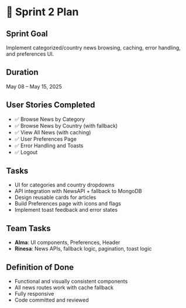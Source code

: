 # 🚀 Sprint 2 Plan

## Sprint Goal
Implement categorized/country news browsing, caching, error handling, and preferences UI.

## Duration
May 08 – May 15, 2025

## User Stories Completed
- ✅ Browse News by Category
- ✅ Browse News by Country (with fallback)
- ✅ View All News (with caching)
- ✅ User Preferences Page
- ✅ Error Handling and Toasts
- ✅ Logout

## Tasks
- UI for categories and country dropdowns
- API integration with NewsAPI + fallback to MongoDB
- Design reusable cards for articles
- Build Preferences page with icons and flags
- Implement toast feedback and error states

## Team Tasks
- **Alma**: UI components, Preferences, Header
- **Rinesa**: News APIs, fallback logic, pagination, toast logic

## Definition of Done
- Functional and visually consistent components
- All news routes work with cache fallback
- Fully responsive
- Code committed and reviewed
